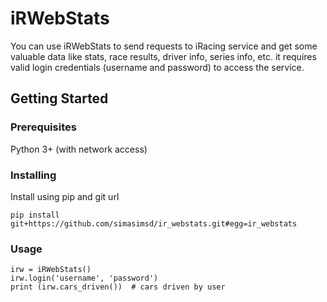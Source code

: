 # iRWebStats

You can use iRWebStats to send requests to iRacing service and get some valuable data like stats, race results, driver info, series info, etc. it requires valid login credentials (username and password) to access the service.

## Getting Started
### Prerequisites

Python 3+ (with network access)

### Installing

Install using pip and git url

```
pip install git+https://github.com/simasimsd/ir_webstats.git#egg=ir_webstats
```

### Usage
```
irw = iRWebStats()
irw.login('username', 'password')
print (irw.cars_driven())  # cars driven by user
```
